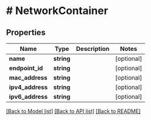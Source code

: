 # # NetworkContainer

## Properties

Name | Type | Description | Notes
------------ | ------------- | ------------- | -------------
**name** | **string** |  | [optional]
**endpoint_id** | **string** |  | [optional]
**mac_address** | **string** |  | [optional]
**ipv4_address** | **string** |  | [optional]
**ipv6_address** | **string** |  | [optional]

[[Back to Model list]](../../README.md#models) [[Back to API list]](../../README.md#endpoints) [[Back to README]](../../README.md)
